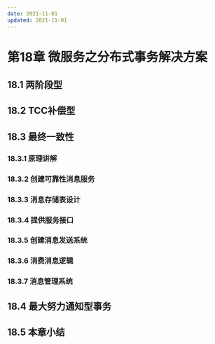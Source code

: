 ```yaml
---
date: 2021-11-01
updated: 2021-11-01
---
```


# 第18章 微服务之分布式事务解决方案

## 18.1 两阶段型

## 18.2 TCC补偿型

## 18.3 最终一致性

### 18.3.1 原理讲解

### 18.3.2 创建可靠性消息服务

### 18.3.3 消息存储表设计

### 18.3.4 提供服务接口

### 18.3.5 创建消息发送系统

### 18.3.6 消费消息逻辑

### 18.3.7 消息管理系统

## 18.4 最大努力通知型事务

## 18.5 本章小结
